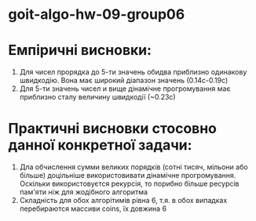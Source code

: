 # goit-algo-hw-09-group06

# Емпіричні висновки:

1. Для чисел прорядка до 5-ти значень обидва приблизно одинакову швидкодію. Вона має широкий діапазон значень (0.14с-0.19с)
2. Для 5-ти значень чисел и вище дінамічне прогромування має приблизно сталу величину швидкодії (~0.23с)

# Практичні висновки стосовно данної конкретної задачи:

1. Дла обчислення сумми великих порядків (сотні тисяч, мільони або більше) доцільніше використовивати дінамічне прогромування. Оскільки використовуєтся рекурсія, то порибно більше ресурсів пам'яти ніж
   для жодібного алгоритма
2. Складність для обох алгорітимів рівна 6, т.я. в обох випадках перебираются массиви coins, їх довжина 6

 
